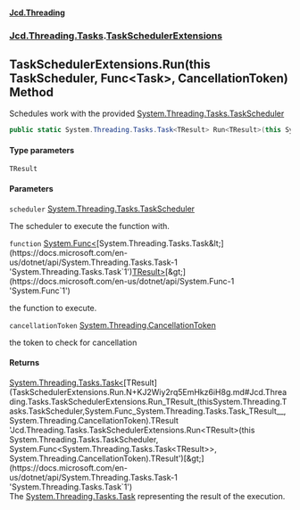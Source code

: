 #### [Jcd.Threading](index.md 'index')
### [Jcd.Threading.Tasks](Jcd.Threading.Tasks.md 'Jcd.Threading.Tasks').[TaskSchedulerExtensions](TaskSchedulerExtensions.md 'Jcd.Threading.Tasks.TaskSchedulerExtensions')

## TaskSchedulerExtensions.Run<TResult>(this TaskScheduler, Func<Task<TResult>>, CancellationToken) Method

Schedules work with the provided [System.Threading.Tasks.TaskScheduler](https://docs.microsoft.com/en-us/dotnet/api/System.Threading.Tasks.TaskScheduler 'System.Threading.Tasks.TaskScheduler')

```csharp
public static System.Threading.Tasks.Task<TResult> Run<TResult>(this System.Threading.Tasks.TaskScheduler? scheduler, System.Func<System.Threading.Tasks.Task<TResult>>? function, System.Threading.CancellationToken cancellationToken);
```
#### Type parameters

<a name='Jcd.Threading.Tasks.TaskSchedulerExtensions.Run_TResult_(thisSystem.Threading.Tasks.TaskScheduler,System.Func_System.Threading.Tasks.Task_TResult__,System.Threading.CancellationToken).TResult'></a>

`TResult`
#### Parameters

<a name='Jcd.Threading.Tasks.TaskSchedulerExtensions.Run_TResult_(thisSystem.Threading.Tasks.TaskScheduler,System.Func_System.Threading.Tasks.Task_TResult__,System.Threading.CancellationToken).scheduler'></a>

`scheduler` [System.Threading.Tasks.TaskScheduler](https://docs.microsoft.com/en-us/dotnet/api/System.Threading.Tasks.TaskScheduler 'System.Threading.Tasks.TaskScheduler')

The scheduler to execute the function with.

<a name='Jcd.Threading.Tasks.TaskSchedulerExtensions.Run_TResult_(thisSystem.Threading.Tasks.TaskScheduler,System.Func_System.Threading.Tasks.Task_TResult__,System.Threading.CancellationToken).function'></a>

`function` [System.Func&lt;](https://docs.microsoft.com/en-us/dotnet/api/System.Func-1 'System.Func`1')[System.Threading.Tasks.Task&lt;](https://docs.microsoft.com/en-us/dotnet/api/System.Threading.Tasks.Task-1 'System.Threading.Tasks.Task`1')[TResult](TaskSchedulerExtensions.Run.N+KJ2Wiy2rq5EmHkz6iH8g.md#Jcd.Threading.Tasks.TaskSchedulerExtensions.Run_TResult_(thisSystem.Threading.Tasks.TaskScheduler,System.Func_System.Threading.Tasks.Task_TResult__,System.Threading.CancellationToken).TResult 'Jcd.Threading.Tasks.TaskSchedulerExtensions.Run<TResult>(this System.Threading.Tasks.TaskScheduler, System.Func<System.Threading.Tasks.Task<TResult>>, System.Threading.CancellationToken).TResult')[&gt;](https://docs.microsoft.com/en-us/dotnet/api/System.Threading.Tasks.Task-1 'System.Threading.Tasks.Task`1')[&gt;](https://docs.microsoft.com/en-us/dotnet/api/System.Func-1 'System.Func`1')

the function to execute.

<a name='Jcd.Threading.Tasks.TaskSchedulerExtensions.Run_TResult_(thisSystem.Threading.Tasks.TaskScheduler,System.Func_System.Threading.Tasks.Task_TResult__,System.Threading.CancellationToken).cancellationToken'></a>

`cancellationToken` [System.Threading.CancellationToken](https://docs.microsoft.com/en-us/dotnet/api/System.Threading.CancellationToken 'System.Threading.CancellationToken')

the token to check for cancellation

#### Returns
[System.Threading.Tasks.Task&lt;](https://docs.microsoft.com/en-us/dotnet/api/System.Threading.Tasks.Task-1 'System.Threading.Tasks.Task`1')[TResult](TaskSchedulerExtensions.Run.N+KJ2Wiy2rq5EmHkz6iH8g.md#Jcd.Threading.Tasks.TaskSchedulerExtensions.Run_TResult_(thisSystem.Threading.Tasks.TaskScheduler,System.Func_System.Threading.Tasks.Task_TResult__,System.Threading.CancellationToken).TResult 'Jcd.Threading.Tasks.TaskSchedulerExtensions.Run<TResult>(this System.Threading.Tasks.TaskScheduler, System.Func<System.Threading.Tasks.Task<TResult>>, System.Threading.CancellationToken).TResult')[&gt;](https://docs.microsoft.com/en-us/dotnet/api/System.Threading.Tasks.Task-1 'System.Threading.Tasks.Task`1')  
The [System.Threading.Tasks.Task](https://docs.microsoft.com/en-us/dotnet/api/System.Threading.Tasks.Task 'System.Threading.Tasks.Task') representing the result of the execution.